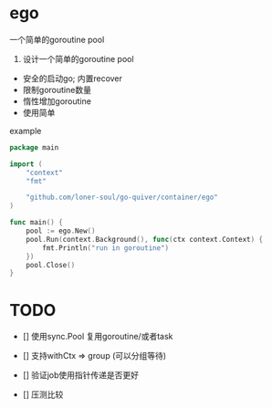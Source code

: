 # ego
一个简单的goroutine pool

1. 设计一个简单的goroutine pool
- 安全的启动go; 内置recover
- 限制goroutine数量
- 惰性增加goroutine
- 使用简单


example

```go
package main

import (
	"context"
	"fmt"

	"github.com/loner-soul/go-quiver/container/ego"
)

func main() {
	pool := ego.New()
	pool.Run(context.Background(), func(ctx context.Context) {
		fmt.Println("run in goroutine")
	})
	pool.Close()
}
```


# TODO
- [] 使用sync.Pool 复用goroutine/或者task
- [] 支持withCtx => group (可以分组等待)

- [] 验证job使用指针传递是否更好
- [] 压测比较
